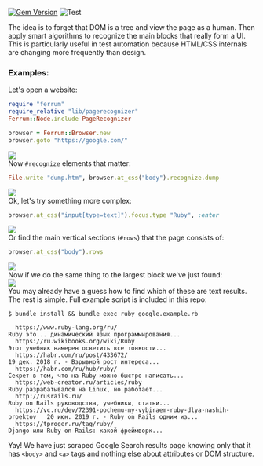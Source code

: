 [![Gem Version](https://badge.fury.io/rb/pagerecognizer.svg)](http://badge.fury.io/rb/pagerecognizer)
![Test](https://github.com/nakilon/pagerecognizer/workflows/.github/workflows/test.yaml/badge.svg)

The idea is to forget that DOM is a tree and view the page as a human. Then apply smart algorithms to recognize the main blocks that really form a UI.
This is particularly useful in test automation because HTML/CSS internals are changing more frequently than design.

### Examples:

Let's open a website:
```ruby
require "ferrum"
require_relative "lib/pagerecognizer"
Ferrum::Node.include PageRecognizer

browser = Ferrum::Browser.new
browser.goto "https://google.com/"
```
![](https://storage.googleapis.com/pagerecognizer.nakilon.pro/google.com.png)  
Now `#recognize` elements that matter:
```ruby
File.write "dump.htm", browser.at_css("body").recognize.dump
```
![](https://storage.googleapis.com/pagerecognizer.nakilon.pro/google.com.recognized.jpg)  
Ok, let's try something more complex:
```ruby
browser.at_css("input[type=text]").focus.type "Ruby", :enter
```
![](https://storage.googleapis.com/pagerecognizer.nakilon.pro/ruby.recognized_.jpg)  
Or find the main vertical sections (`#rows`) that the page consists of:
```ruby
browser.at_css("body").rows
```
![](https://storage.googleapis.com/pagerecognizer.nakilon.pro/ruby.rows.png)  
Now if we do the same thing to the largest block we've just found:  
![](https://storage.googleapis.com/pagerecognizer.nakilon.pro/ruby.main.jpg)  
You may already have a guess how to find which of these are text results.  
The rest is simple. Full example script is included in this repo:
```none
$ bundle install && bundle exec ruby google.example.rb
                                                                                                                              
  https://www.ruby-lang.org/ru/                                           Ruby это... динамический язык программирования...   
  https://ru.wikibooks.org/wiki/Ruby                                      Этот учебник намерен осветить все тонкости...       
  https://habr.com/ru/post/433672/                                        19 дек. 2018 г. - Взрывной рост интереса...         
  https://habr.com/ru/hub/ruby/                                           Секрет в том, что на Ruby можно быстро написать...  
  https://web-creator.ru/articles/ruby                                    Ruby разрабатывался на Linux, но работает...        
  http://rusrails.ru/                                                     Ruby on Rails руководства, учебники, статьи...      
  https://vc.ru/dev/72391-pochemu-my-vybiraem-ruby-dlya-nashih-proektov   20 июн. 2019 г. - Ruby on Rails одним из...         
  https://tproger.ru/tag/ruby/                                            Django или Ruby on Rails: какой фреймворк...        
```
Yay! We have just scraped Google Search results page knowing only that it has `<body>` and `<a>` tags and nothing else about attributes or DOM structure.
